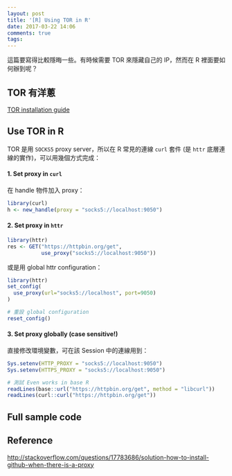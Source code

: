 ```yaml
---
layout: post
title: '[R] Using TOR in R'
date: 2017-03-22 14:06
comments: true
tags: 
---
```

這篇要寫得比較隱晦一些。有時候需要 TOR 來隱藏自己的 IP，然而在 R 裡面要如何辦到呢？

## TOR 有洋蔥

[TOR installation guide](https://www.torproject.org/docs/installguide.html.en)

## Use TOR in R

TOR 是用 `SOCKS5` proxy server，所以在 R 常見的連線 `curl` 套件 (是 `httr` 底層連線的實作)，可以用幾個方式完成：

#### 1. Set proxy in `curl`

在 handle 物件加入 proxy：

```r
library(curl)
h <- new_handle(proxy = "socks5://localhost:9050")
```

#### 2. Set proxy in `httr`

```r
library(httr)
res <- GET("https://httpbin.org/get", 
           use_proxy("socks5://localhost:9050"))
```

或是用 global httr configuration：

```r
library(httr)
set_config(
  use_proxy(url="socks5://localhost", port=9050)
)

# 重設 global configuration
reset_config()
```

#### 3. Set proxy globally (case sensitive!)

直接修改環境變數，可在該 Session 中的連線用到：

```r
Sys.setenv(HTTP_PROXY = "socks5://localhost:9050")
Sys.setenv(HTTPS_PROXY = "socks5://localhost:9050")

# 測試 Even works in base R
readLines(base::url("https://httpbin.org/get", method = "libcurl"))
readLines(curl::curl("https://httpbin.org/get"))
```

## Full sample code

<script src="https://gist.github.com/leoluyi/21fdf8c7eff74c63178046208806194e.js"></script>


## Reference

<http://stackoverflow.com/questions/17783686/solution-how-to-install-github-when-there-is-a-proxy>
